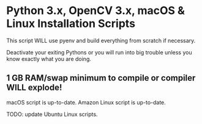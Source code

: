 # Python 3.x, OpenCV 3.x, macOS & Linux Installation Scripts

This script WILL use pyenv and build everything from scratch if necessary.

Deactivate your exiting Pythons or you will run into big trouble unless you know exactly
what you are doing.

## 1 GB RAM/swap minimum to compile or compiler WILL explode!

macOS script is up-to-date.
Amazon Linux script is up-to-date.

TODO: update Ubuntu Linux scripts.
